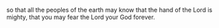 so that all the peoples of the earth may know that the hand of the Lord is mighty, that you may fear the Lord your God forever.
